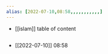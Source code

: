 ```yaml
---
alias: [2022-07-10,08:58,,,,,,,,,,,]
---
```

- [[islam]]
table of content
```toc
```

- [[2022-07-10]] 08:58
